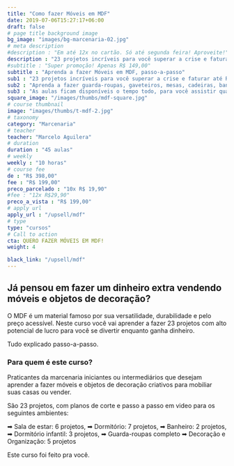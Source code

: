 ```yaml
---
title: "Como fazer Móveis em MDF"
date: 2019-07-06T15:27:17+06:00
draft: false
# page title background image
bg_image: "images/bg-marcenaria-02.jpg"
# meta description
#description : "Em até 12x no cartão. Só até segunda feira! Aproveite!"
description : "23 projetos incríveis para você superar a crise e faturar até R$ 8.000 por mês, fazendo e vendendo móveis em MDF."
#subtitle : "Super promoção! Apenas R$ 149,00"
subtitle : "Aprenda a fazer Móveis em MDF, passo-a-passo"
sub1 : "23 projetos incríveis para você superar a crise e faturar até R$ 8.000 por mês, fazendo e vendendo móveis em MDF."
sub2 : "Aprenda a fazer guarda-roupas, gaveteiros, mesas, cadeiras, bancos e muito mais. São projetos para todos os cômodos da casa."
sub3 : "As aulas ficam disponíveis o tempo todo, para você assistir quando quiser e de onde quiser. E você terá acesso a um grupo exclusivo no Telegram, para resolver todas as suas dúvidas."
square_image: "/images/thumbs/mdf-square.jpg"
# course thumbnail
image: "images/thumbs/t-mdf-2.jpg"
# taxonomy
category: "Marcenaria"
# teacher
teacher: "Marcelo Aguilera"
# duration
duration : "45 aulas"
# weekly
weekly : "10 horas"
# course fee
de : "R$ 398,00"
fee : "R$ 199,00"
preco_parcelado : "10x R$ 19,90"
#fee : "12x R$29,90"
preco_a_vista : "R$ 199,00"
# apply url
apply_url : "/upsell/mdf"
# type
type: "cursos"
# Call to action
cta: QUERO FAZER MÓVEIS EM MDF!
weight: 4

black_link: "/upsell/mdf"
---
```

## Já pensou em fazer um dinheiro extra vendendo móveis e objetos de decoração?

O MDF é um material famoso por sua versatilidade, durabilidade e pelo preço acessível. Neste curso você vai aprender a fazer 23 projetos com alto potencial de lucro para você se divertir enquanto ganha dinheiro.

Tudo explicado passo-a-passo.

### Para quem é este curso?

Praticantes da marcenaria iniciantes ou intermediários que desejam aprender a fazer móveis e objetos de decoração criativos para mobiliar suas casas ou vender.

São 23 projetos, com planos de corte e passo a passo em video para os seguintes ambientes:

➡ Sala de estar: 6 projetos,
➡ Dormitório: 7 projetos,
➡ Banheiro: 2 projetos,
➡ Dormitório infantil: 3 projetos,
➡ Guarda-roupas completo
➡ Decoração e Organização: 5 projetos

Este curso foi feito pra você.
